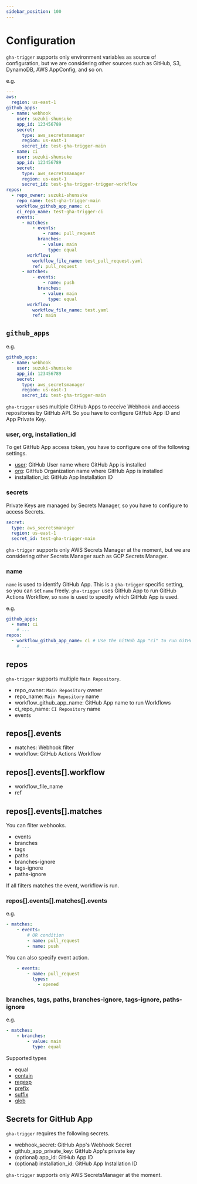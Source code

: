 ```yaml
---
sidebar_position: 100
---
```


# Configuration

`gha-trigger` supports only environment variables as source of configuration,
but we are considering other sources such as GitHub, S3, DynamoDB, AWS AppConfig, and so on.

e.g.

```yaml
---
aws:
  region: us-east-1
github_apps:
  - name: webhook
    user: suzuki-shunsuke
    app_id: 123456789
    secret:
      type: aws_secretsmanager
      region: us-east-1
      secret_id: test-gha-trigger-main
  - name: ci
    user: suzuki-shunsuke
    app_id: 123456789
    secret:
      type: aws_secretsmanager
      region: us-east-1
      secret_id: test-gha-trigger-trigger-workflow
repos:
  - repo_owner: suzuki-shunsuke
    repo_name: test-gha-trigger-main
    workflow_github_app_name: ci
    ci_repo_name: test-gha-trigger-ci
    events:
      - matches:
          - events:
              - name: pull_request
            branches:
              - value: main
                type: equal
        workflow:
          workflow_file_name: test_pull_request.yaml
          ref: pull_request
      - matches:
          - events:
              - name: push
            branches:
              - value: main
                type: equal
        workflow:
          workflow_file_name: test.yaml
          ref: main
```

## `github_apps`

e.g.

```yaml
github_apps:
  - name: webhook
    user: suzuki-shunsuke
    app_id: 123456789
    secret:
      type: aws_secretsmanager
      region: us-east-1
      secret_id: test-gha-trigger-main
```

`gha-trigger` uses multiple GitHub Apps to receive Webhook and access repositories by GitHub API.
So you have to configure GitHub App ID and App Private Key.

### user, org, installation_id

To get GitHub App access token, you have to configure one of the following settings.

- [user](https://docs.github.com/en/rest/apps/apps#get-a-user-installation-for-the-authenticated-app): GitHub User name where GitHub App is installed
- [org](https://docs.github.com/en/rest/apps/apps#get-an-organization-installation-for-the-authenticated-app): GitHub Organization name where GitHub App is installed
- installation_id: GitHub App Installation ID

### secrets

Private Keys are managed by Secrets Manager, so you have to configure to access Secrets.

```yaml
secret:
  type: aws_secretsmanager
  region: us-east-1
  secret_id: test-gha-trigger-main
```

`gha-trigger` supports only AWS Secrets Manager at the moment, but we are considering other Secrets Manager such as GCP Secrets Manager.

### name

`name` is used to identify GitHub App.
This is a `gha-trigger` specific setting, so you can set `name` freely.
`gha-trigger` uses GitHub App to run GitHub Actions Workflow, so `name` is used to specify which GitHub App is used.

e.g.

```yaml
github_apps:
  - name: ci
    # ...
repos:
  - workflow_github_app_name: ci # Use the GitHub App "ci" to run GitHub Actions Workflow for this repository CI
    # ...
```

## repos

`gha-trigger` supports multiple `Main Repository`.

- repo_owner: `Main Repository` owner
- repo_name: `Main Repository` name
- workflow_github_app_name: GitHub App name to run Workflows
- ci_repo_name: `CI Repository` name
- events

## repos[].events

- matches: Webhook filter
- workflow: GitHub Actions Workflow

## repos[].events[].workflow

- workflow_file_name
- ref

## repos[].events[].matches

You can filter webhooks.

- events
- branches
- tags
- paths
- branches-ignore
- tags-ignore
- paths-ignore

If all filters matches the event, workflow is run.

### repos[].events[].matches[].events

e.g.

```yaml
- matches:
    - events:
        # OR condition
        - name: pull_request
        - name: push
```

You can also specify event action.

```yaml
    - events:
        - name: pull_request
          types:
            - opened
```

### branches, tags, paths, branches-ignore, tags-ignore, paths-ignore

e.g.

```yaml
- matches:
    - branches:
        - value: main
          type: equal
```

Supported types

- equal
- [contain](https://pkg.go.dev/strings#Contains)
- [regexp](https://pkg.go.dev/regexp#Regexp.MatchString)
- [prefix](https://pkg.go.dev/strings#HasPrefix)
- [suffix](https://pkg.go.dev/strings#HasSuffix)
- [glob](https://pkg.go.dev/path#Match)

## Secrets for GitHub App

`gha-trigger` requires the following secrets.

- webhook_secret: GitHub App's Webhook Secret
- github_app_private_key: GitHub App's private key
- (optional) app_id: GitHub App ID
- (optional) installation_id: GitHub App Installation ID

`gha-trigger` supports only AWS SecretsManager at the moment.
